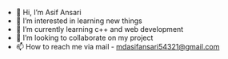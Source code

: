 - 👋 Hi, I’m Asif Ansari 
- 👀 I’m interested in learning new things 
- 🌱 I’m currently learning c++ and web development 
- 💞️ I’m looking to collaborate on my project 
- 📫 How to reach me via mail - mdasifansari54321@gmail.com

<!---
asifansari2406/asifansari2406 is a ✨ special ✨ repository because its `README.md` (this file) appears on your GitHub profile.
You can click the Preview link to take a look at your changes.
--->
